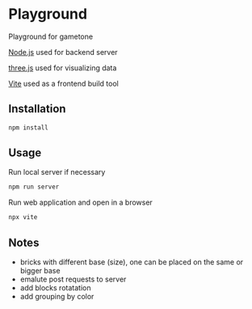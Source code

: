 # Playground

Playground for gametone

[Node.js](https://docs.npmjs.com/downloading-and-installing-node-js-and-npm) used for backend server

[three.js](https://github.com/mrdoob/three.js) used for visualizing data

[Vite](https://vite.dev/) used as a frontend build tool

## Installation

```bash
npm install
```

## Usage

Run local server if necessary

```bash
npm run server
```

Run web application and open in a browser

```bash
npx vite
```

## Notes

- bricks with different base (size), one can be placed on the same or bigger base
- emalute post requests to server
- add blocks rotatation
- add grouping by color
